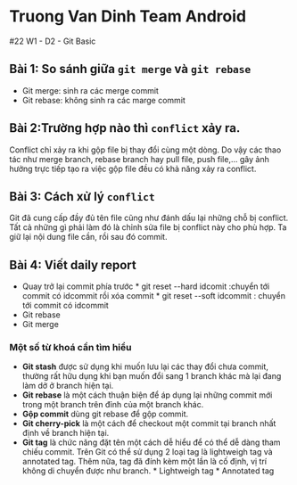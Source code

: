 # Truong Van Dinh Team Android

#22 W1 - D2 - Git Basic
## Bài 1: So sánh giữa `git merge` và `git rebase`
* Git merge: sinh ra các merge commit
* Git rebase: không sinh ra các marge commit
## Bài 2:Trường hợp nào thì `conflict` xảy ra.
Conflict chỉ xảy ra khi gộp file bị thay đổi cùng một dòng. Do vậy các thao tác như merge branch, rebase branch hay pull file, push file,… gây ảnh hưởng trực tiếp tạo ra việc gộp file đều có khả năng xảy ra conflict. 

## Bài 3: Cách xử lý `conflict`
Git đã cung cấp đầy đủ tên file cũng như đánh dấu lại những chỗ bị conflict. Tất cả những gì phải làm đó là chỉnh sửa file bị conflict này cho phù hợp.
Ta giữ lại nội dung file cần, rồi sau đó commit.

## Bài 4: Viết daily report
* Quay trở lại commit phía trước
        * git reset --hard idcomit :chuyển tới commit có idcommit rồi xóa commit 
        * git reset --soft idcommit : chuyển tới commit có idcommit
* Git rebase
* Git merge
 
### Một số từ khoá cần tìm hiểu

* **Git stash** được sử dụng khi muốn lưu lại các thay đổi chưa commit, thường rất hữu dụng khi bạn muốn đổi sang 1 branch khác mà lại đang làm dở ở branch hiện tại.
* **Git rebase** là một cách thuận biện để áp dụng lại những commit mới trong một branch trên đỉnh của một branch khác.
* **Gộp commit** dùng git rebase để gộp commit.
* **Git cherry-pick** là một cách để checkout một commit tại branch nhất định về branch hiện tại.
* **Git tag** là chức năng đặt tên một cách dễ hiểu để có thể dễ dàng tham chiếu commit.
Trên Git có thể sử dụng 2 loại tag là lightweigh tag và annotated tag. Thêm nữa, tag đã đính kèm một lần là cố định, vị trí không di chuyển được như branch.
        * Lightweigh tag
        * Annotated tag
	

